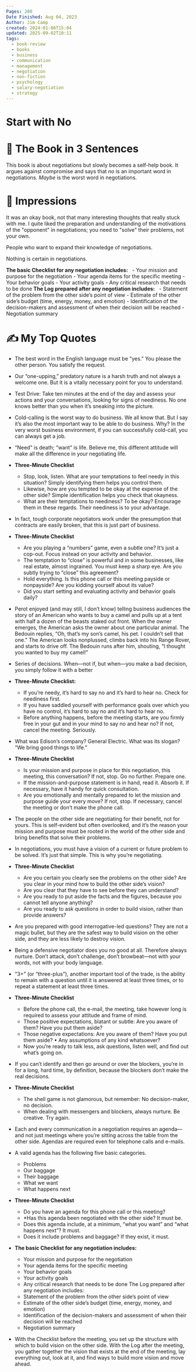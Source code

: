 ```yaml
---
Pages: 280
Date Finished: Aug 04, 2023
Author: Jim Camp
created: 2024-01-06T15:04
updated: 2025-09-02T10:11
tags:
  - book-review
  - books
  - business
  - communication
  - management
  - negotiation
  - non-fiction
  - psychology
  - salary-negotiation
  - strategy
---
```

# Start with No


# 🚀 The Book in 3 Sentences
This book is about negotiations but slowly becomes a self-help book. It argues against compromise and says that *no* is an important word in negotiations. *Maybe* is the worst word in negotiations. 

# 🎨 Impressions
It was an okay book, not that many interesting thoughts that really stuck with me.  I quite liked the preparation and understanding of the motivations of the "opponent" in negotiations; you need to "solve" their problems, not your own. 

People who want to expand their knowledge of negotiations. 

Nothing is certain in negotiations. 

**The basic Checklist for any negotiation includes:**   
	- Your mission and purpose for the negotiation 
	- Your agenda items for the specific meeting 
	- Your behavior goals 
	- Your activity goals 
	- Any critical research that needs to be done 
**The Log prepared after any negotiation includes:**   
	- Statement of the problem from the other side’s point of view 
	- Estimate of the other side’s budget (time, energy, money, and emotion) 
	- Identification of the decision-makers and assessment of when their decision will be reached 
	- Negotiation summary



# ✍️ My Top  Quotes
- The best word in the English language must be “yes.” You please the other person. You satisfy the request.
 
- Our “one-upping,” predatory nature is a harsh truth and not always a welcome one. But it is a vitally necessary point for you to understand.
 
- Test Drive: Take ten minutes at the end of the day and assess your actions and your conversations, looking for signs of neediness. No one knows better than you when it’s sneaking into the picture.
 
- Cold-calling is the worst way to do business. We all know that. But I say it’s also the most important way to be able to do business. Why? In the very worst business environment, if you can successfully cold-call, you can always get a job.
 
- “Need” is death; “want” is life. Believe me, this different attitude will make all the difference in your negotiating life.
 
- **Three-Minute Checklist**   
	-  Stop, look, listen. What are your temptations to feel needy in this situation? Simply identifying them helps you control them. 
	- Likewise, how are you tempted to be okay at the expense of the other side? Simple identification helps you check that okayness. 
	- What are their temptations to neediness? To be okay? Encourage them in these regards. Their neediness is to your advantage. 
 
- In fact, tough corporate negotiators work under the presumption that contracts are easily broken, that this is just part of business.
 
- **Three-Minute Checklist** 
	- Are you playing a “numbers” game, even a subtle one? It’s just a cop-out. Focus instead on your activity and behavior.  
	- The temptation to “close” is powerful and in some businesses, like real estate, almost ingrained. You must keep a sharp eye. Are you subtly trying to “close” this agreement? 
	- Hold everything. Is this phone call or this meeting payside or nonpayside? Are you kidding yourself about its value? 
	- Did you start setting and evaluating activity and behavior goals daily?
 
- Perot enjoyed (and may still, I don’t know) telling business audiences the story of an American who wants to buy a camel and pulls up at a tent with half a dozen of the beasts staked out front. When the owner emerges, the American asks the owner about one particular animal. The Bedouin replies, “Oh, that’s my son’s camel, his pet. I couldn’t sell that one.” The American looks nonplussed, climbs back into his Range Rover, and starts to drive off. The Bedouin runs after him, shouting, “I thought you wanted to buy my camel!”
 
- Series of decisions. When—not if, but when—you make a bad decision, you simply follow it with a better
 
- **Three-Minute Checklist:**
	- If you’re needy, it’s hard to say no and it’s hard to hear no. Check for neediness first. 
	- If you have saddled yourself with performance goals over which you have no control, it’s hard to say no and it’s hard to hear no. 
	- Before anything happens, before the meeting starts, are you firmly free in your gut and in your mind to say no and hear no? If not, cancel the meeting. Seriously.
 
- What was Edison’s company? General Electric. What was its slogan? “We bring good things to life.”
 
- **Three-Minute Checklist** 
	- Is your mission and purpose in place for this negotiation, this meeting, this conversation? If not, stop. Go no further. Prepare one. 
	- If the mission-and-purpose statement is in hand, read it. Absorb it. If necessary, have it handy for quick consultation. 
	- Are you emotionally and mentally prepared to let the mission and purpose guide your every move? If not, stop. If necessary, cancel the meeting or don’t make the phone call.
 
- The people on the other side are negotiating for their benefit, not for yours. This is self-evident but often overlooked, and it’s the reason your mission and purpose must be rooted in the world of the other side and bring benefits that solve their problems.
 
- In negotiations, you must have a vision of a current or future problem to be solved. It’s just that simple. This is why you’re negotiating.
 
- **Three-Minute Checklist** 
	- Are you certain you clearly see the problems on the other side? Are you clear in your mind how to build the other side’s vision? 
	- Are you clear that they have to see before they can understand? 
	- Are you ready to put aside the facts and the figures, because you cannot tell anyone anything? 
	- Are you ready to ask questions in order to build vision, rather than provide answers?
	 
- Are you prepared with good interrogative-led questions? They are not a magic bullet, but they are the safest way to build vision on the other side, and they are less likely to destroy vision. 
- Being a defensive negotiator does you no good at all. Therefore always nurture. Don’t attack, don’t challenge, don’t browbeat—not with your words, not with your body language.
 
- “3+” (or “three-plus”), another important tool of the trade, is the ability to remain with a question until it is answered at least three times, or to repeat a statement at least three times.
 
- **Three-Minute Checklist** 
	- Before the phone call, the e-mail, the meeting, take however long is required to assess your attitude and frame of mind. 
	- Those positive expectations, blatant or subtle: Are you aware of them? Have you put them aside? 
	- Those negative expectations: Are you aware of them? Have you put them aside? • Any assumptions of any kind whatsoever? 
	- Now you’re ready to talk less, ask questions, listen well, and find out what’s going on.
 
- If you can’t identify and then go around or over the blockers, you’re in for a long, hard time, by definition, because the blockers don’t make the real decisions.
 
- **Three-Minute Checklist** 
	- The shell game is not glamorous, but remember: No decision-maker, no decision. 
	- When dealing with messengers and blockers, always nurture. Be creative. Try again.
 
- Each and every communication in a negotiation requires an agenda—and not just meetings where you’re sitting across the table from the other side. Agendas are required even for telephone calls and e-mails.
 
- A valid agenda has the following five basic categories.   
	- Problems 
	- Our baggage 
	- Their baggage 
	- What we want 
	- What happens next
 
- **Three-Minute Checklist** 
	- Do you have an agenda for this phone call or this meeting? 
	- *Has this agenda been negotiated with the other side? It must be. 
	- Does this agenda include, at a minimum, “what you want” and “what happens next”? It must. 
	- Does it include problems and baggage? If they exist, it must.
 
- **The basic Checklist for any negotiation includes:**   
	- Your mission and purpose for the negotiation 
	- Your agenda items for the specific meeting 
	- Your behavior goals 
	- Your activity goals 
	- Any critical research that needs to be done The Log prepared after any negotiation includes:   
	- Statement of the problem from the other side’s point of view 
	- Estimate of the other side’s budget (time, energy, money, and emotion) 
	- Identification of the decision-makers and assessment of when their decision will be reached 
	- Negotiation summary
 
- With the Checklist before the meeting, you set up the structure with which to build vision on the other side. With the Log after the meeting, you gather together the vision that exists at the end of the meeting, lay everything out, look at it, and find ways to build more vision and move ahead.
 

